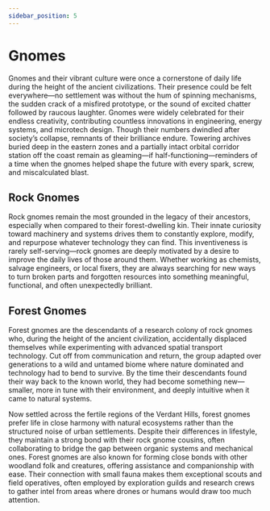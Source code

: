 ```yaml
---
sidebar_position: 5
---
```


# Gnomes

Gnomes and their vibrant culture were once a cornerstone of daily life during the height of the ancient civilizations. Their presence could be felt everywhere—no settlement was without the hum of spinning mechanisms, the sudden crack of a misfired prototype, or the sound of excited chatter followed by raucous laughter. Gnomes were widely celebrated for their endless creativity, contributing countless innovations in engineering, energy systems, and microtech design. Though their numbers dwindled after society’s collapse, remnants of their brilliance endure. Towering archives buried deep in the eastern zones and a partially intact orbital corridor station off the coast remain as gleaming—if half-functioning—reminders of a time when the gnomes helped shape the future with every spark, screw, and miscalculated blast.

## Rock Gnomes

Rock gnomes remain the most grounded in the legacy of their ancestors, especially when compared to their forest-dwelling kin. Their innate curiosity toward machinery and systems drives them to constantly explore, modify, and repurpose whatever technology they can find. This inventiveness is rarely self-serving—rock gnomes are deeply motivated by a desire to improve the daily lives of those around them. Whether working as chemists, salvage engineers, or local fixers, they are always searching for new ways to turn broken parts and forgotten resources into something meaningful, functional, and often unexpectedly brilliant.

## Forest Gnomes

Forest gnomes are the descendants of a research colony of rock gnomes who, during the height of the ancient civilization, accidentally displaced themselves while experimenting with advanced spatial transport technology. Cut off from communication and return, the group adapted over generations to a wild and untamed biome where nature dominated and technology had to bend to survive. By the time their descendants found their way back to the known world, they had become something new—smaller, more in tune with their environment, and deeply intuitive when it came to natural systems.

Now settled across the fertile regions of the Verdant Hills, forest gnomes prefer life in close harmony with natural ecosystems rather than the structured noise of urban settlements. Despite their differences in lifestyle, they maintain a strong bond with their rock gnome cousins, often collaborating to bridge the gap between organic systems and mechanical ones. Forest gnomes are also known for forming close bonds with other woodland folk and creatures, offering assistance and companionship with ease. Their connection with small fauna makes them exceptional scouts and field operatives, often employed by exploration guilds and research crews to gather intel from areas where drones or humans would draw too much attention.
